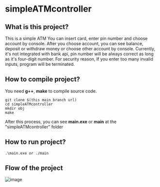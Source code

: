 # simpleATMcontroller

## What is this project?
This is a simple ATM
You can insert card, enter pin number and choose account by console.
After you choose account, you can see balance, deposit or withdraw money or choose other account by console.
Currently, it's not integrated with bank api, pin number will be always correct as long as it's four-digit number.
For security reason, If you enter too many invalid inputs, program will be terminated.

## How to compile project?
You need <b>g++</b>, <b>make</b> to compile source code.

    git clone $(this main branch url)
    cd simpleATMcontroller
    mkdir obj
    make
After this process, you can see <b>main.exe</b> or <b>main</b> at the "simpleATMcontroller" folder

## How to run project?
    .\main.exe or ./main

## Flow of the project
![image](https://user-images.githubusercontent.com/102952766/162131033-8c96c0ee-6930-4148-8750-dca1ddbecb42.png)

